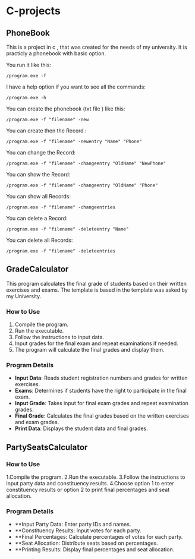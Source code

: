 # C-projects


## PhoneBook
This is a project in c , that was created for the needs of my university.
It is practicly a phonebook with basic option.

You run it like this:
```
/program.exe -f
```
I have a help option if you want to see all the commands:
```
/program.exe -h
```

You can create the phonebook (txt file ) like this: 
```
/program.exe -f "filename" -new
```

You can create then the Record :
```
/program.exe -f "filename" -newentry "Name" "Phone"
```

You can change the Record:
```
/program.exe -f "filename" -changeentry "OldName" "NewPhone"
```

You can show the Record:
```
/program.exe -f "filename" -changeentry "OldName" "Phone"
```

You can  show all  Records:
```
/program.exe -f "filename" -changeentries
```

You can delete a Record:
```
/program.exe -f "filename" -deleteentry "Name"
```

You can delete all Records:
```
/program.exe -f "filename" -deleteentries
```

## GradeCalculator

This program calculates the final grade of students based on their written exercises and exams.
The template is based in the template was asked by my University.

### How to Use

1. Compile the program.
2. Run the executable.
3. Follow the instructions to input data.
4. Input grades for the final exam and repeat examinations if needed.
5. The program will calculate the final grades and display them.

### Program Details

- **Input Data**: Reads student registration numbers and grades for written exercises.
- **Exams**: Determines if students have the right to participate in the final exam.
- **Input Grade**: Takes input for final exam grades and repeat examination grades.
- **Final Grade**: Calculates the final grades based on the written exercises and exam grades.
- **Print Data**: Displays the student data and final grades.


## PartySeatsCalculator

### How to Use

1.Compile the program.
2.Run the executable.
3.Follow the instructions to input party data and constituency results.
4.Choose option 1 to enter constituency results or option 2 to print final percentages and seat allocation.

### Program Details

- **Input Party Data: Enter party IDs and names.
- **Constituency Results: Input votes for each party.
- **Final Percentages: Calculate percentages of votes for each party.
- **Seat Allocation: Distribute seats based on percentages.
- **Printing Results: Display final percentages and seat allocation.
